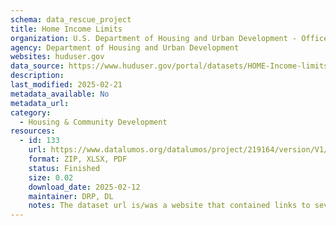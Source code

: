 ```yaml
---
schema: data_rescue_project 
title: Home Income Limits
organization: U.S. Department of Housing and Urban Development - Office of Policy Development and Research
agency: Department of Housing and Urban Development
websites: huduser.gov
data_source: https://www.huduser.gov/portal/datasets/HOME-Income-limits.html
description: 
last_modified: 2025-02-21
metadata_available: No
metadata_url: 
category:
  - Housing & Community Development 
resources:
  - id: 133
    url: https://www.datalumos.org/datalumos/project/219164/version/V1/view
    format: ZIP, XLSX, PDF
    status: Finished
    size: 0.02
    download_date: 2025-02-12
    maintainer: DRP, DL
    notes: The dataset url is/was a website that contained links to several .xlsx spreadsheets, where each spreadsheet contains an individual dataset (typically for a fiscal year). The data download also contains .pdf files with reports, methodology etc. for completeness. Everything was compressed into a .zip archive and uploaded to DataLumos as a single .zip archive.
---
```

